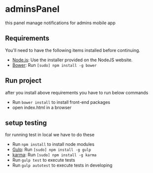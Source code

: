 # adminsPanel 
this panel manage notifications for admins mobile app

## Requirements
You'll need to have the following items installed before continuing.
  * [Node.js](http://nodejs.org): Use the installer provided on the NodeJS website.
  * [Bower](http://bower.io): Run `[sudo] npm install -g bower`
  
## Run project
after you install above requirements you have to run below commands
  * Run `bower install` to install front-end packages
  * open index.html in a browser
  
## setup testing
for running test in local we have to do these
  * Run `npm install` to install node modules
  * [Gulp](http://gulpjs.com): Run `[sudo] npm install -g gulp`
  * [karma](https://karma-runner.github.io): Run `[sudo] npm install -g karma`
  * Run `gulp test` to execute tests
  * Run `gulp autotest` to execute tests in developing
